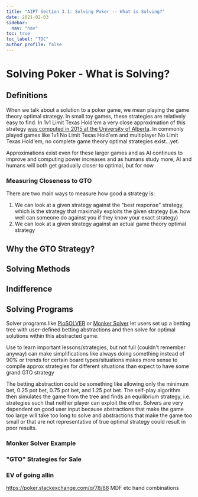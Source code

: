 ```yaml
---
title: "AIPT Section 3.1: Solving Poker -- What is Solving?"
date: 2021-02-03
sidebar:
  nav: "nav"
toc: true
toc_label: "TOC"
author_profile: false
---
```


# Solving Poker - What is Solving? 

## Definitions
When we talk about a solution to a poker game, we mean playing the game theory optimal strategy. In small toy games, these strategies are relatively easy to find. In 1v1 Limit Texas Hold'em a very close approximation of this strategy [was computed in 2015 at the University of Alberta](https://science.sciencemag.org/content/347/6218/145). In commonly played games like 1v1 No Limit Texas Hold'em and multiplayer No Limit Texas Hold'em, no complete game theory optimal strategies exist...yet. 

Approximations exist even for these larger games and as AI continues to improve and computing power increases and as humans study more, AI and humans will both get gradually closer to optimal, but for now 

### Measuring Closeness to GTO
There are two main ways to measure how good a strategy is: 
1) We can look at a given strategy against the "best response" strategy, which is the strategy that maximally exploits the given strategy (i.e. how well can someone do against you if they know your exact strategy)
2) We can look at a given strategy against an actual game theory optimal strategy

## Why the GTO Strategy? 

## Solving Methods

## Indifference

## Solving Programs
Solver programs like [PioSOLVER](https://www.piosolver.com/) or [Monker Solver](https://monkerware.com/solver.html) let users set up a betting tree with user-defined betting abstractions and then solve for optimal solutions within this abstracted game. 

Use to learn important lessons/strategies, but not full (couldn't remember anyway)
can make simplifications like always doing something instead of 90% or trends for certain board types/situations
makes more sense to compile approx strategies for different situations than expect to have some grand GTO strategy 

The betting abstraction could be something like allowing only the minimum bet, 0.25 pot bet, 0.75 pot bet, and 1.25 pot bet. The self-play algorithm then simulates the game from the tree and finds an equilibrium strategy, i.e. strategies such that neither player can exploit the other. Solvers are very dependent on good user input because abstractions that make the game too large will take too long to solve and abstractions that make the game too small or that are not representative of true optimal strategy could result in poor results. 

### Monker Solver Example

### "GTO" Strategies for Sale 

### EV of going allin
https://poker.stackexchange.com/q/78/88
MDF etc
hand combinations